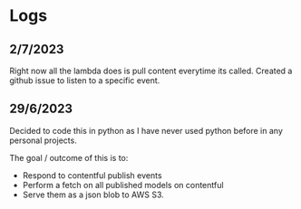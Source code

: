# Logs
## 2/7/2023
Right now all the lambda does is pull content everytime its called. Created a github issue to listen to a specific event.
## 29/6/2023
Decided to code this in python as I have never used python before in any personal projects.

The goal / outcome of this is to:
- Respond to contentful publish events
- Perform a fetch on all published models on contentful
- Serve them as a json blob to AWS S3.